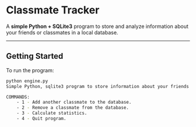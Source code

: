 # Classmate Tracker

A **simple Python + SQLite3** program to store and analyze information about your friends or classmates in a local database.

---

## Getting Started

To run the program:

```bash
python engine.py
Simple Python, sqlite3 program to store information about your friends or classmates in database.

COMMANDS:
    - 1 - Add another classmate to the database.
    - 2 - Remove a classmate from the database.
    - 3 - Calculate statistics.
    - 4 - Quit program.
